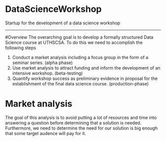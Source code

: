 # DataScienceWorkshop
Startup for the development of a data science workshop

___

#Overview
The overarching goal is to develop a formally structured Data Science course at UTHSCSA.
To do this we need to accomplish the following steps
1. Conduct a market analysis including a focus group in the form of a seminar series. (alpha phase)
2. Use market analysis to attract funding and inform the development of an intensive workshop. (beta-testing)
3. Quantify workshop success as preliminary evidence in proposal for the establishment of the final data science course. (production-phase)

# Market analysis
 The goal of this analysis is to avoid putting a lot of resources and time into answering a question before determining that a solution is needed. Furthermore, we need to determine the need for our solution is big enough that some target audence will pay for it.

 
